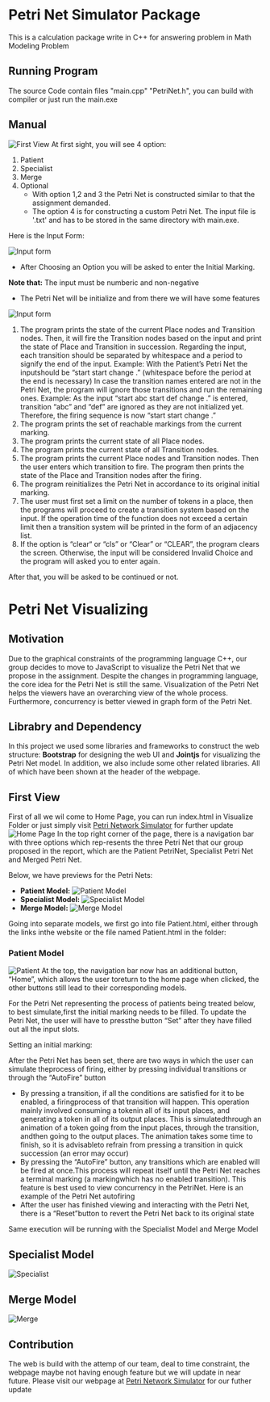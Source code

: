 # Petri Net Simulator Package 
This is a calculation package write in C++ for answering problem in Math Modeling Problem 
## Running Program
The source Code contain files "main.cpp" "PetriNet.h", you can build with compiler or just run the main.exe
## Manual
![First View](images/Annotation%202021-11-25%20160005.png)
At first sight, you will see 4 option:
1. Patient
2. Specialist
3. Merge
4. Optional
    - With option 1,2 and 3 the Petri Net is constructed similar to that the assignment demanded.
    - The option 4 is for constructing a custom Petri Net. The input file is '.txt' and has to be stored in the same directory with main.exe.

Here is the Input Form:

![Input form](images/Annotation%202021-11-25%20161308.png)
- After Choosing an Option you will be asked to enter the Initial Marking.

**Note that:** The input must be numberic and non-negative

- The Petri Net will be initialize and from there we will have some features

![Input form](images/Annotation%202021-11-25%20162241.png)
1. The program prints the state of the current Place nodes and Transition nodes. Then, it will fire the Transition nodes based on the input and print the state of Place and Transition in succession. Regarding the input, each transition should be separated by whitespace and a period to signify the end of the input. Example: With the Patient’s Petri Net the inputshould be “start start change .” (whitespace before the period at the end is necessary) In case the transition names entered are not in the Petri Net, the program will ignore those transitions and run the remaining ones. Example: As the input “start abc start def change .” is entered, transition “abc” and “def” are ignored as they are not initialized yet. Therefore, the firing sequence is now “start start change .”
2. The program prints the set of reachable markings from the current marking.
3. The program prints the current state of all Place nodes.
4. The program prints the current state of all Transition nodes.
5. The program prints the current Place nodes and Transition nodes. Then the user enters which transition to fire. The program then prints the state of the Place and Transition nodes after the firing.
6. The program reinitializes the Petri Net in accordance to its original initial marking.
7. The user must first set a limit on the number of tokens in a place, then the programs will proceed to create a transition system based on the input. If the operation time of the function does not exceed a certain limit then a transition system will be printed in the form of an adjacency list.
8. If the option is “clear“ or “cls” or “Clear” or “CLEAR”, the program clears the screen.
Otherwise, the input will be considered Invalid Choice and the program will asked you to enter again.

After that, you will be asked to be continued or not. 

# Petri Net Visualizing 
## Motivation
Due to the graphical constraints of the programming language C++,
our group decides to move to JavaScript to visualize the Petri Net that we propose in the assignment.
Despite the changes in programming language, the core idea for the Petri Net is still the same.
Visualization of the Petri Net helps the viewers have an overarching view of the whole process.
Furthermore, concurrency is better viewed in graph form of the Petri Net.
## Librabry and Dependency 
In this project we used some libraries and frameworks to construct the web structure: **Bootstrap** for designing the web UI and **Jointjs** for visualizing the Petri Net model. In addition, we also include some other related libraries. All of which have been shown at the header of the webpage.

## First View
First of all we wil come to Home Page, you can run index.html in Visualize Folder or just simply visit [Petri Network Simulator](02david20.github.io) for further update
![Home Page](images/home.png)
In the top right corner of the page, there is a navigation bar with three options which rep-resents the three Petri Net that our group proposed in the report, which are the Patient PetriNet, Specialist Petri Net and Merged Petri Net.

Below, we have previews for the Petri Nets:

- **Patient Model:**
![Patient Model](images/patientModel.png)
- **Specialist Model:**
![Specialist Model](images/specialModel.png)
- **Merge Model:**
![Merge Model](images/mergeNet.png)

Going into separate models, we first go into file Patient.html, either through the links inthe website or the file named Patient.html in the folder:

### Patient Model
![Patient](images/initP.png)
   At the top, the navigation bar now has an additional button, “Home”, which allows the user toreturn to the home page when clicked, the other buttons still lead to their corresponding models.
   
   For the Petri Net representing the process of patients being treated below, to best simulate,first the initial marking needs to be filled. To update the Petri Net, the user will have to pressthe button “Set” after they have filled out all the input slots.
   
   Setting an initial marking:
   
   After the Petri Net has been set, there are two ways in which the user can simulate theprocess of firing, either by pressing individual transitions or through the “AutoFire” button
- By pressing a transition, if all the conditions are satisfied for it to be enabled, a firingprocess of that transition will happen. This operation mainly involved consuming a tokenin all of its input places, and generating a token in all of its output places. This is simulatedthrough an animation of a token going from the input places, through the transition, andthen going to the output places. The animation takes some time to finish, so it is advisableto refrain from pressing a transition in quick succession (an error may occur)
- By pressing the “AutoFire” button, any transitions which are enabled will be fired at once.This process will repeat itself until the Petri Net reaches a terminal marking (a markingwhich has no enabled transition). This feature is best used to view concurrency in the PetriNet. Here is an example of the Petri Net autofiring
- After the user has finished viewing and interacting with the Petri Net, there is a “Reset”button to revert the Petri Net back to its original state

Same execution will be running with the Specialist Model and Merge Model
## Specialist Model
![Specialist](images/initS.png)
## Merge Model
![Merge](images/merged.png)

## Contribution
The web is build with the attemp of our team, deal to time constraint, the webpage maybe not having enough feature but we will update in near future. Please visit our webpage at 
[Petri Network Simulator](02david20.github.io) for our futher update
